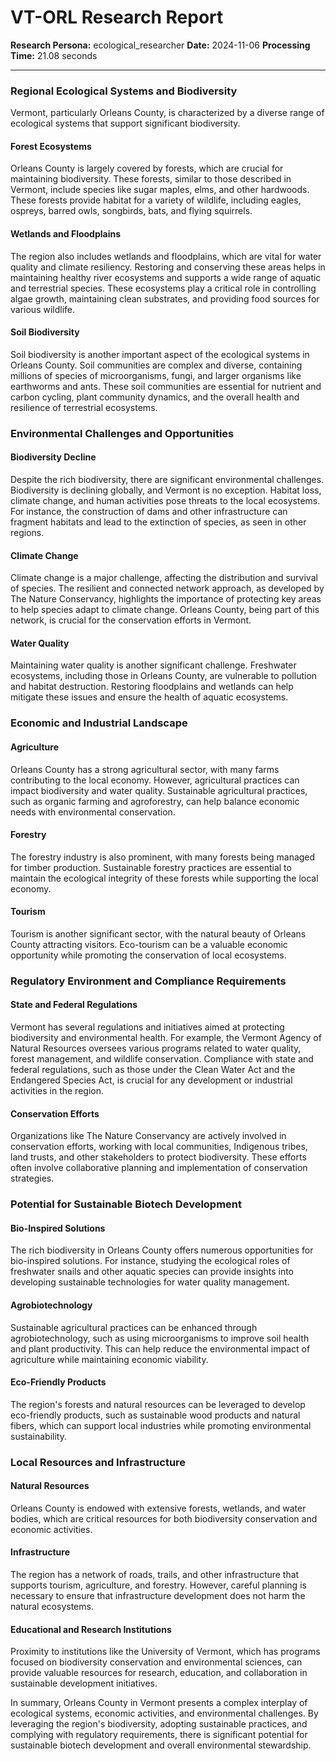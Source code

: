 # VT-ORL Research Report

**Research Persona:** ecological_researcher
**Date:** 2024-11-06
**Processing Time:** 21.08 seconds

---

### Regional Ecological Systems and Biodiversity

Vermont, particularly Orleans County, is characterized by a diverse range of ecological systems that support significant biodiversity.

#### Forest Ecosystems
Orleans County is largely covered by forests, which are crucial for maintaining biodiversity. These forests, similar to those described in Vermont, include species like sugar maples, elms, and other hardwoods. These forests provide habitat for a variety of wildlife, including eagles, ospreys, barred owls, songbirds, bats, and flying squirrels.

#### Wetlands and Floodplains
The region also includes wetlands and floodplains, which are vital for water quality and climate resiliency. Restoring and conserving these areas helps in maintaining healthy river ecosystems and supports a wide range of aquatic and terrestrial species. These ecosystems play a critical role in controlling algae growth, maintaining clean substrates, and providing food sources for various wildlife.

#### Soil Biodiversity
Soil biodiversity is another important aspect of the ecological systems in Orleans County. Soil communities are complex and diverse, containing millions of species of microorganisms, fungi, and larger organisms like earthworms and ants. These soil communities are essential for nutrient and carbon cycling, plant community dynamics, and the overall health and resilience of terrestrial ecosystems.

### Environmental Challenges and Opportunities

#### Biodiversity Decline
Despite the rich biodiversity, there are significant environmental challenges. Biodiversity is declining globally, and Vermont is no exception. Habitat loss, climate change, and human activities pose threats to the local ecosystems. For instance, the construction of dams and other infrastructure can fragment habitats and lead to the extinction of species, as seen in other regions.

#### Climate Change
Climate change is a major challenge, affecting the distribution and survival of species. The resilient and connected network approach, as developed by The Nature Conservancy, highlights the importance of protecting key areas to help species adapt to climate change. Orleans County, being part of this network, is crucial for the conservation efforts in Vermont.

#### Water Quality
Maintaining water quality is another significant challenge. Freshwater ecosystems, including those in Orleans County, are vulnerable to pollution and habitat destruction. Restoring floodplains and wetlands can help mitigate these issues and ensure the health of aquatic ecosystems.

### Economic and Industrial Landscape

#### Agriculture
Orleans County has a strong agricultural sector, with many farms contributing to the local economy. However, agricultural practices can impact biodiversity and water quality. Sustainable agricultural practices, such as organic farming and agroforestry, can help balance economic needs with environmental conservation.

#### Forestry
The forestry industry is also prominent, with many forests being managed for timber production. Sustainable forestry practices are essential to maintain the ecological integrity of these forests while supporting the local economy.

#### Tourism
Tourism is another significant sector, with the natural beauty of Orleans County attracting visitors. Eco-tourism can be a valuable economic opportunity while promoting the conservation of local ecosystems.

### Regulatory Environment and Compliance Requirements

#### State and Federal Regulations
Vermont has several regulations and initiatives aimed at protecting biodiversity and environmental health. For example, the Vermont Agency of Natural Resources oversees various programs related to water quality, forest management, and wildlife conservation. Compliance with state and federal regulations, such as those under the Clean Water Act and the Endangered Species Act, is crucial for any development or industrial activities in the region.

#### Conservation Efforts
Organizations like The Nature Conservancy are actively involved in conservation efforts, working with local communities, Indigenous tribes, land trusts, and other stakeholders to protect biodiversity. These efforts often involve collaborative planning and implementation of conservation strategies.

### Potential for Sustainable Biotech Development

#### Bio-Inspired Solutions
The rich biodiversity in Orleans County offers numerous opportunities for bio-inspired solutions. For instance, studying the ecological roles of freshwater snails and other aquatic species can provide insights into developing sustainable technologies for water quality management.

#### Agrobiotechnology
Sustainable agricultural practices can be enhanced through agrobiotechnology, such as using microorganisms to improve soil health and plant productivity. This can help reduce the environmental impact of agriculture while maintaining economic viability.

#### Eco-Friendly Products
The region's forests and natural resources can be leveraged to develop eco-friendly products, such as sustainable wood products and natural fibers, which can support local industries while promoting environmental sustainability.

### Local Resources and Infrastructure

#### Natural Resources
Orleans County is endowed with extensive forests, wetlands, and water bodies, which are critical resources for both biodiversity conservation and economic activities.

#### Infrastructure
The region has a network of roads, trails, and other infrastructure that supports tourism, agriculture, and forestry. However, careful planning is necessary to ensure that infrastructure development does not harm the natural ecosystems.

#### Educational and Research Institutions
Proximity to institutions like the University of Vermont, which has programs focused on biodiversity conservation and environmental sciences, can provide valuable resources for research, education, and collaboration in sustainable development initiatives.

In summary, Orleans County in Vermont presents a complex interplay of ecological systems, economic activities, and environmental challenges. By leveraging the region's biodiversity, adopting sustainable practices, and complying with regulatory requirements, there is significant potential for sustainable biotech development and overall environmental stewardship.